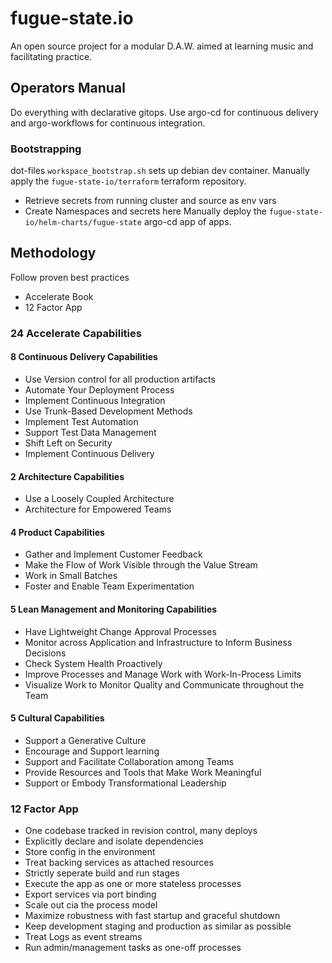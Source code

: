 # fugue-state.io
An open source project for a modular D.A.W. aimed at learning music and facilitating practice.

## Operators Manual
Do everything with declarative gitops. Use argo-cd for continuous delivery and argo-workflows for continuous integration.
### Bootstrapping
dot-files `workspace_bootstrap.sh` sets up debian dev container.
Manually apply the `fugue-state-io/terraform` terraform repository.
- Retrieve secrets from running cluster and source as env vars
- Create Namespaces and secrets here
Manually deploy the `fugue-state-io/helm-charts/fugue-state` argo-cd app of apps.

## Methodology
Follow proven best practices
- Accelerate Book
- 12 Factor App
### 24 Accelerate Capabilities
#### 8 Continuous Delivery Capabilities
- Use Version control for all production artifacts
- Automate Your Deployment Process
- Implement Continuous Integration
- Use Trunk-Based Development Methods
- Implement Test Automation
- Support Test Data Management
- Shift Left on Security
- Implement Continuous Delivery
#### 2 Architecture Capabilities
- Use a Loosely Coupled Architecture
- Architecture for Empowered Teams
#### 4 Product Capabilities
- Gather and Implement Customer Feedback
- Make the Flow of Work Visible through the Value Stream
- Work in Small Batches
- Foster and Enable Team Experimentation
#### 5 Lean Management and Monitoring Capabilities
- Have Lightweight Change Approval Processes
- Monitor across Application and Infrastructure to Inform Business Decisions
- Check System Health Proactively
- Improve Processes and Manage Work with Work-In-Process Limits
- Visualize Work to Monitor Quality and Communicate throughout the Team
#### 5 Cultural Capabilities
- Support a Generative Culture
- Encourage and Support learning
- Support and Facilitate Collaboration among Teams
- Provide Resources and Tools that Make Work Meaningful
- Support or Embody Transformational Leadership
### 12 Factor App
- One codebase tracked in revision control, many deploys
- Explicitly declare and isolate dependencies
- Store config in the environment
- Treat backing services as attached resources
- Strictly seperate build and run stages
- Execute the app as one or more stateless processes
- Export services via port binding
- Scale out cia the process model
- Maximize robustness with fast startup and graceful shutdown
- Keep development staging and production as similar as possible
- Treat Logs as event streams
- Run admin/management tasks as one-off processes

